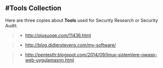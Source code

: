 #Tools Collection
-------------------

Here are three copies about **Tools** used for Security Research or Security Audit:

>* http://qiusuoge.com/11436.html

>* http://blog.didierstevens.com/my-software/

>* http://pentesttr.blogspot.com/2014/09/linux-sistemlere-owasp-web-uygulamasnn.html
